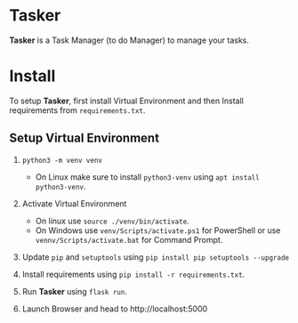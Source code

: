 # Tasker

**Tasker** is a Task Manager (to do Manager) to manage your tasks.

# Install

To setup **Tasker**, first install Virtual Environment and then Install requirements from `requirements.txt`.

## Setup Virtual Environment

1. `python3 -m venv venv`

   - On Linux make sure to install `python3-venv` using `apt install python3-venv`.

2. Activate Virtual Environment

   - On linux use `source ./venv/bin/activate`.

   * On Windows use `venv/Scripts/activate.ps1` for PowerShell or use `vennv/Scripts/activate.bat` for Command Prompt.

3. Update `pip` and `setuptools` using `pip install pip setuptools --upgrade`

4. Install requirements using `pip install -r requirements.txt`.

5. Run **Tasker** using `flask run`.

6. Launch Browser and head to http://localhost:5000
